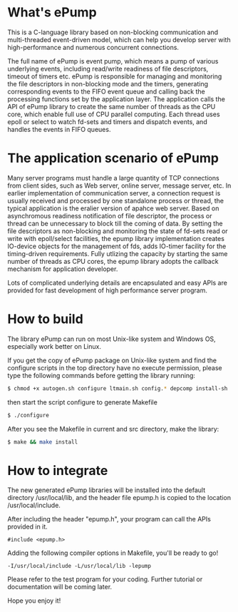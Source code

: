 # What's ePump
This is a C-language library based on non-blocking communication and multi-threaded event-driven model, which can help you develop server with high-performance and numerous concurrent connections.

The full name of ePump is event pump, which means a pump of various underlying events, including read/write readiness of file descriptors, timeout of timers etc. ePump is responsible for managing and monitoring the file descriptors in non-blocking mode and the timers, generating corresponding events to the FIFO event queue and calling back the processing functions set by the application layer. The application calls the API of ePump library to create the same number of threads as the CPU core, which enable full use of CPU parallel computing​. Each thread uses epoll or select to watch fd-sets and timers and dispatch events, and handles the events in FIFO queues.​

# The application scenario of ePump
Many server programs must handle a large quantity of TCP connections from client sides, such as Web server, online server, message server, etc. In earlier implementation of communication server, a connection request is usually received and processed by one standalone process or thread, the typical application is the eralier version of apahce web server. Based on asynchromous readiness notification of file descriptor, the process or thread can be unnecessary to block till the coming of data. By setting the file descriptors as non-blocking and monitoring the state of fd-sets read or write with epoll/select facilities, the epump library implementation creates IO-device objects for the management of fds, adds IO-timer facility for the timing-driven requirements. Fully utlizing the capacity by starting the same number of threads as CPU cores, the epump library adopts the callback mechanism for application developer.

Lots of complicated underlying details are encapsulated and easy APIs are provided for fast development of high performance server program.

# How to build
The library ePump can run on most Unix-like system and Windows OS, especially work
better on Linux.

If you get the copy of ePump package on Unix-like system and find the configure
scripts in the top directory have no execute permission, please type the following
commands before getting the library running:

```bash
$ chmod +x autogen.sh configure ltmain.sh config.* depcomp install-sh
```

then start the script configure to generate Makefile

```bash
$ ./configure
```

After you see the Makefile in current and src directory, make the library:

```bash
$ make && make install
```

# How to integrate
The new generated ePump libraries will be installed into the default directory /usr/local/lib,
and the header file epump.h is copied to the location /usr/local/include.

After including the header "epump.h", your program can call the APIs provided in it.

  `#include <epump.h>`
  
Adding the following compiler options in Makefile, you'll be ready to go!

  `-I/usr/local/include -L/usr/local/lib -lepump`

Please refer to the test program for your coding. Further tutorial or documentation
will be coming later. 

Hope you enjoy it!
